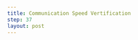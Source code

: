 ```yaml
---
title: Communication Speed Vertification
step: 37
layout: post
---
```


<script src='https://gist.github.com/madhephaestus/16b15a77ff4fa5fb78c2.js'></script>